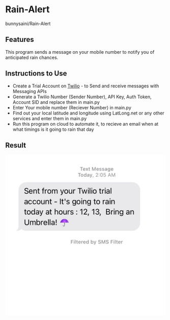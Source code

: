 # Rain-Alert
bunnysaini/Rain-Alert


## Features
This program sends a message on your mobile number to notify you of anticipated rain chances.

## Instructions to Use
- Create a Trial Account on [Twilio](https://www.twilio.com/) - to Send and receive messages with Messaging APIs
- Generate a Twilio Number (Sender Number), API Key, Auth Token, Account SID and replace them in main.py
- Enter Your mobile number (Reciever Number) in main.py
- Find out your local latitude and longitude using LatLong.net or any other services and enter them in main.py
- Run this program on cloud to automate it, to recieve an email when at what timings is it going to rain that day


## Result
![alt text](example.JPEG)
